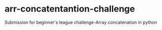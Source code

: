 # arr-concatentantion-challenge
Submission for beginner's league challenge-Array concatenation in python
